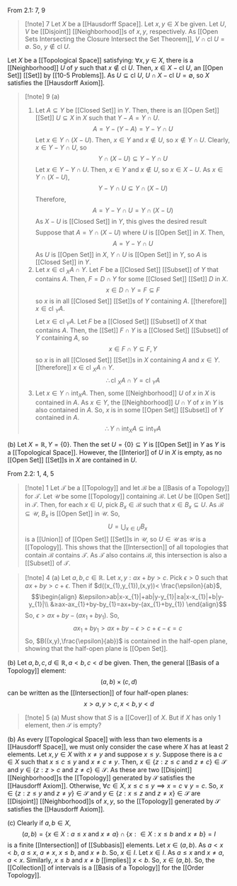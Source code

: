 From 2.1: 7, 9

>[!note] 7
Let $X$ be a [[Hausdorff Space]]. Let $x,y\in X$ be given. Let $U, V$ be [[Disjoint]] [[Neighborhood]]s of $x,y$, respectively. As [[Open Sets Intersecting the Closure Intersect the Set Theorem]], $V\cap \text{cl }U=\emptyset$. So, $y\notin \text{cl }U$. 
>
Let $X$ be a [[Topological Space]] satisfying: $\forall x,y\in X$, there is a [[Neighborhood]] $U$ of $y$ such that $x\notin \text{cl }U$. Then, $x\in X-\text{cl }U$, an [[Open Set]] [[Set]] by [[10-5 Problems]]. As $U\subseteq \text{cl }U$, $U\cap X- \text{cl }U=\emptyset$, so $X$ satisfies the [[Hausdorff Axiom]].

>[!note] 9
(a) 
>1. Let $A\subseteq Y$ be [[Closed Set]] in $Y$. Then, there is an [[Open Set]] [[Set]] $U\subseteq X$ in $X$ such that $Y-A=Y\cap U$. $$A=Y-(Y-A)=Y - Y\cap U$$Let $x\in Y\cap(X-U)$. Then, $x\in Y$ and $x\notin U$, so $x\notin Y\cap U$. Clearly, $x\in Y-Y\cap U$, so $$Y\cap(X-U)\subseteq Y-Y\cap U$$Let $x\in Y-Y\cap U$. Then, $x\in Y$ and $x\notin U$, so $x\in X-U$. As $x\in Y\cap(X-U)$, $$Y-Y\cap U\subseteq Y\cap(X-U)$$Therefore, $$A=Y-Y\cap U=Y\cap(X-U)$$As $X-U$ is [[Closed Set]] in $Y$, this gives the desired result$$$$Suppose that $A=Y\cap (X-U)$ where $U$ is [[Open Set]] in $X$. Then, $$A=Y-Y\cap U$$As $U$ is [[Open Set]] in $X$, $Y\cap U$ is [[Open Set]] in $Y$, so $A$ is [[Closed Set]] in $Y$.
>2. Let $x\in \text{cl }_{X}A\cap Y$. Let $F$ be a [[Closed Set]] [[Subset]] of $Y$ that contains $A$. Then, $F=D\cap Y$ for some [[Closed Set]] [[Set]] $D$ in $X$. $$x\in D\cap Y=F\subseteq F$$so $x$ is in all [[Closed Set]] [[Set]]s of $Y$ containing $A$. [[therefore]] $x\in \text{cl }_{Y}A$. $$$$Let $x\in \text{cl }_{Y}A$. Let $F$ be a [[Closed Set]] [[Subset]] of $X$ that contains $A$. Then, the [[Set]] $F\cap Y$ is a [[Closed Set]] [[Subset]] of $Y$ containing $A$, so $$x\in F\cap Y\subseteq F,Y$$so $x$ is in all [[Closed Set]] [[Set]]s in $X$ containing $A$ and $x\in Y$. [[therefore]] $x\in \text{cl }_{X}A\cap Y$. $$\therefore \text{cl }_{X}A\cap Y=\text{cl }_{Y}A$$
>3. Let $x\in Y\cap \text{int}_{X}A$. Then, some [[Neighborhood]] $U$ of $x$ in $X$ is contained in $A$. As $x\in Y$, the [[Neighborhood]] $U\cap Y$ of $x$ in $Y$ is also contained in $A$. So, $x$ is in some [[Open Set]] [[Subset]] of $Y$ contained in $A$. $$\therefore Y\cap \text{int}_{X}A\subseteq \text{int}_{Y}A$$
>
(b) Let $X=\mathbb{R},Y=\{0\}$. Then the set $U=\{0\}\subseteq Y$ is [[Open Set]] in $Y$ as $Y$ is a [[Topological Space]]. However, the [[Interior]] of $U$ in $X$ is empty, as no [[Open Set]] [[Set]]s in $X$ are contained in $U$.

From 2.2: 1, 4, 5

>[!note] 1
Let $\mathcal{T}$ be a [[Topology]] and let $\mathcal{B}$ be a [[Basis of a Topology]] for $\mathcal{T}$. Let $\mathcal{U}$ be some [[Topology]] containing $\mathcal{B}$. Let $U$ be [[Open Set]] in $\mathcal{T}$. Then, for each $x\in U$, pick $B_{x}\in \mathcal{B}$ such that $x\in B_{x}\subseteq U$. As $\mathcal{B}\subseteq \mathcal{U}$, $B_{x}$ is [[Open Set]] in $\mathcal{U}$. So, $$U=\bigcup_{x\in U}B_{x}$$is a [[Union]] of [[Open Set]] [[Set]]s in $\mathcal{U}$, so $U\in \mathcal{U}$ as $\mathcal{U}$ is a [[Topology]]. This shows that the [[Intersection]] of all topologies that contain $\mathcal{B}$ contains $\mathcal{T}$. As $\mathcal{T}$ also contains $\mathcal{B}$, this intersection is also a [[Subset]] of $\mathcal{T}$. 

>[!note] 4
(a) Let $a,b,c\in \mathbb{R}$. Let $x,y:ax+by>c$. Pick $\epsilon>0$ such that $ax+by>c+\epsilon$. Then if $d((x_{1},y_{1}),(x,y))< \frac{\epsilon}{ab}$, 
>$$\begin{align}
&\epsilon>ab|x-x_{1}|+ab|y-y_{1}|≥a|x-x_{1}|+b|y-y_{1}|\\
&≥ax-ax_{1}+by-by_{1}=ax+by-(ax_{1}+by_{1})
\end{align}$$
So, $\epsilon>ax+by-(ax_{1}+by_{1})$. So, $$ax_{1}+by_{1}>ax+by-\epsilon>c+\epsilon-\epsilon=c$$
So, $B((x,y),\frac{\epsilon}{ab})$ is contained in the half-open plane, showing that the half-open plane is [[Open Set]].
>
(b) Let $a,b,c,d\in \mathbb{R},a<b,c<d$ be given. Then, the general [[Basis of a Topology]] element: $$(a,b)\times(c,d)$$can be written as the [[Intersection]] of four half-open planes: $$x>a,y>c,x<b,y<d$$

>[!note] 5
(a) Must show that $S$ is a [[Cover]] of $X$. But if $X$ has only $1$ element, then $\mathcal{S}$ is empty?
>
(b) As every [[Topological Space]] with less than two elements is a [[Hausdorff Space]], we must only consider the case where $X$ has at least $2$ elements. Let $x,y\in X$ with $x≠y$ and suppose $x≤y$. Suppose there is a $c\in X$ such that $x≤c≤y$ and $x≠c≠y$. Then, $x\in\{z:z≤c \text{ and }z≠c\}\in \mathcal{S}$ and $y\in\{z:z>c \text{ and }z≠c\}\in \mathcal{S}$. As these are two [[Disjoint]] [[Neighborhood]]s the [[Topology]] generated by $\mathcal{S}$ satisfies the [[Hausdorff Axiom]]. Otherwise, $\forall c\in X$, $x≤c≤y\implies x=c\lor y=c$. So, $x\in\{z:z≤y \text{ and }z≠y\}\in \mathcal{S}$ and $y\in \{z:x≤z \text{ and }z≠x\}\in \mathcal{S}$ are [[Disjoint]] [[Neighborhood]]s of $x,y$, so the [[Topology]] generated by $\mathcal{S}$ satisfies the [[Hausdorff Axiom]].
>
(c) Clearly if $a,b\in X$, $$(a,b)=\{x\in X:a≤x \text{ and }x≠a\}\cap\{x:\in X:x≤b \text{ and }x≠b\}=I$$is a finite [[Intersection]] of [[Subbasis]] elements. Let $x\in(a,b)$. As $a<x<b$, $a≤x$, $a≠x$, $x≤b$, and $x≠b$. So, $x\in I$. Let $x\in I$. As $a≤x$ and $x≠a$, $a<x$. Similarly, $x≤b$ and $x≠b$ [[implies]] $x<b$. So, $x\in(a,b)$. So, the [[Collection]] of intervals is a [[Basis of a Topology]] for the [[Order Topology]].


